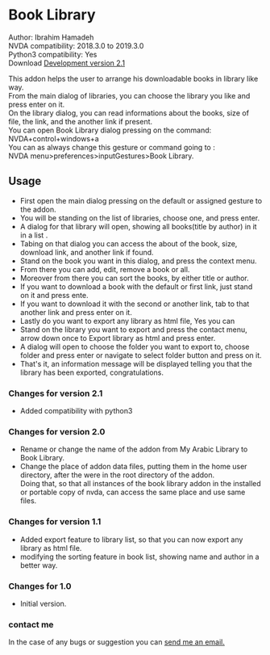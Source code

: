 # Book Library #

Author: Ibrahim Hamadeh  
NVDA compatibility: 2018.3.0 to 2019.3.0  
Python3 compatibility: Yes  
Download [Development version 2.1](https://github.com/ibrahim-s/myLibrary/releases/download/v2.1-dev/myArabicLibrary-2.1-dev.nvda-addon)  

This addon helps the user to arrange his downloadable books in library like way.  
From the main dialog of libraries, you can choose the library you like and press enter on it.  
On the library dialog, you can read informations about the books, size of file, the link, and the another link if present.  
You can open Book Library dialog pressing on the command: NVDA+control+windows+a  
You can as always change this gesture or command going to :  
NVDA menu>preferences>inputGestures>Book Library.  

## Usage ##

*	First open the main dialog pressing on the default or assigned gesture to the addon.  
*	You will be standing on the list of libraries, choose one, and press enter.  
*	A dialog for that library will open, showing all books(title by author) in it in a list .  
*	Tabing on that dialog you can access the about of the book, size, download link, and another link if found.  
*	Stand on the book you want in this dialog, and press the context menu.  
*	From there you can add, edit, remove a book or all.  
*	Moreover from there you can sort the books, by either title or author.  
*	If you want to download a book with the default or first link, just stand on it and press ente.  
*	If you want to download it with the second or another link, tab to that another link and press enter on it.  
*	Lastly do you want to export any library as html file, Yes you can  
*	Stand on the library you want to export and press the contact menu, arrow down once to Export library as html and press enter.  
*	A dialog will open to choose the folder you want to export to, choose folder and press enter or navigate to select folder button and press on it.  
*	That's it, an information message will be displayed telling you that the library has been exported, congratulations.  

### Changes for version 2.1 ###

*	Added compatibility with python3  

### Changes for version 2.0 ###

*	Rename or change the name of the addon from My Arabic Library to Book Library.  
*	Change the place of addon data files, putting them in the home user directory, after the were in the root directory of the addon.  
Doing that, so that all instances of the book library addon in the installed or portable copy of nvda, can access the same place and use same files.  

### Changes for version 1.1 ###

*	Added export feature to library list, so that you can now export any library as html file.  
*	modifying the sorting feature in book list, showing name and author in a better way.  

### Changes for 1.0 ###

*	Initial version.

### contact me ###

In the case of any bugs or suggestion you can [send me an email.](mailto:ibra.hamadeh@hotmail.com)
